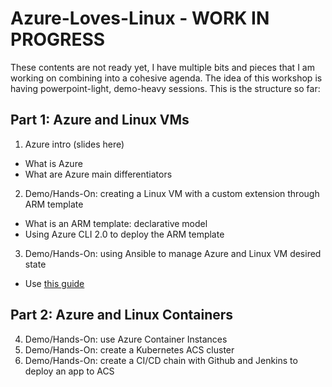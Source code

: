 # Azure-Loves-Linux - WORK IN PROGRESS

These contents are not ready yet, I have multiple bits and pieces that I am working on combining into a cohesive agenda. The idea of this workshop is having powerpoint-light, demo-heavy sessions. This is the structure so far:

## Part 1: Azure and Linux VMs
1. Azure intro (slides here)
  * What is Azure
  * What are Azure main differentiators
2. Demo/Hands-On: creating a Linux VM with a custom extension through ARM template
  * What is an ARM template: declarative model
  * Using Azure CLI 2.0 to deploy the ARM template
3. Demo/Hands-On: using Ansible to manage Azure and Linux VM desired state
  * Use [this guide](https://github.com/erjosito/ansible-azure-lab)

## Part 2: Azure and Linux Containers
4. Demo/Hands-On: use Azure Container Instances
5. Demo/Hands-On: create a Kubernetes ACS cluster
6. Demo/Hands-On: create a CI/CD chain with Github and Jenkins to deploy an app to ACS 
